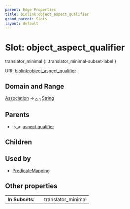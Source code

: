 ```yaml
---
parent: Edge Properties
title: biolink:object_aspect_qualifier
grand_parent: Slots
layout: default
---
```


# Slot: object_aspect_qualifier

translator_minimal
{: .translator_minimal-subset-label }




URI: [biolink:object_aspect_qualifier](https://w3id.org/biolink/object_aspect_qualifier)

## Domain and Range

[Association](Association.md) ->  <sub>0..1</sub> [String](types/String.md)

## Parents

 *  is_a: [aspect qualifier](aspect_qualifier.md)

## Children


## Used by

 * [PredicateMapping](PredicateMapping.md)

## Other properties

|  |  |  |
| --- | --- | --- |
| **In Subsets:** | | translator_minimal |


